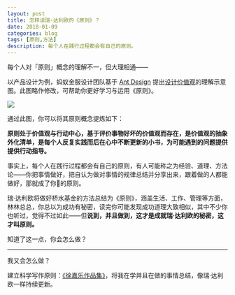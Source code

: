 ```yaml
---
layout: post
title: 怎样读瑞·达利欧的《原则》？
date: 2018-01-09
categories: blog
tags: [原则,方法]
description: 每个人在践行过程都会有自己的原则。
---
```




每个人对「原则」概念的理解不一，但大理相通——

以产品设计为例，蚂蚁金服设计团队基于 [Ant Design](https://zhuanlan.zhihu.com/p/32746810) 提出[设计价值观](https://ant.design/docs/spec/values-cn)的理解示意图。此图略作修改，可帮助你更好学习与运用《原则》。

 ![](http://openmindclub.qiniudn.com/omt/PrinciplesRayDalio.jpg)
 
通过此图，你可以将其原则概念提炼如下：

**原则处于价值观与行动中心，基于评价事物好坏的价值观而存在，是价值观的抽象外化清单，是每个人反复实践而后在心中不断更新的小书，为可能遇到的问题提供提供行动指导。**

事实上，每个人在践行过程都会有自己的原则，有人可能称之为经验、道理、方法论——你把事情做好，把自认为做对事情的规律总结并分享出来，跟着做的人都能做好，那就成了你的原则。

瑞·达利欧将做好桥水基金的方法总结为《原则》，涵盖生活、工作、管理等方面，林林总总，你总以为成功有秘密，读完你可能发现成功道理大致相似，其中不少你也听过，觉得不过如此——但**说到，并且做到，这才是成就瑞·达利欧的秘密，这才叫原则。**

知道了这一点，你会怎么做？

----

我又会怎么做？

建立科学写作原则：[《徐嘉乐作品集》](http://www.LearnWritingTheHardWay.cn)，将我在学并且在做的事情总结，像瑞·达利欧一样持续更新。



